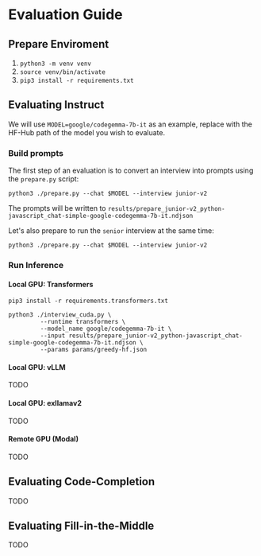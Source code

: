 # Evaluation Guide

## Prepare Enviroment

1. `python3 -m venv venv`
2. `source venv/bin/activate`
3. `pip3 install -r requirements.txt`

## Evaluating Instruct

We will use `MODEL=google/codegemma-7b-it` as an example, replace with the HF-Hub path of the model you wish to evaluate.

### Build prompts

The first step of an evaluation is to convert an interview into prompts using the `prepare.py` script:

`python3 ./prepare.py --chat $MODEL --interview junior-v2`

The prompts will be written to `results/prepare_junior-v2_python-javascript_chat-simple-google-codegemma-7b-it.ndjson`

Let's also prepare to run the `senior` interview at the same time:

`python3 ./prepare.py --chat $MODEL --interview junior-v2`

### Run Inference

#### Local GPU: Transformers

`pip3 install -r requirements.transformers.txt`

```
python3 ./interview_cuda.py \
         --runtime transformers \
         --model_name google/codegemma-7b-it \
         --input results/prepare_junior-v2_python-javascript_chat-simple-google-codegemma-7b-it.ndjson \
         --params params/greedy-hf.json
```

#### Local GPU: vLLM

TODO

#### Local GPU: exllamav2

TODO

#### Remote GPU (Modal)

TODO

## Evaluating Code-Completion

TODO

## Evaluating Fill-in-the-Middle

TODO